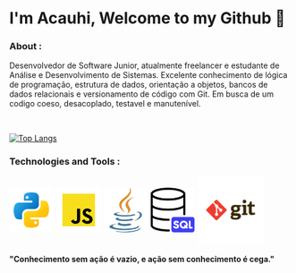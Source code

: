 # I'm Acauhi, Welcome to my Github 👋

### About :
<p>Desenvolvedor de Software Junior, atualmente freelancer e estudante de Análise e Desenvolvimento de Sistemas. Excelente conhecimento de lógica de programação, estrutura de dados, orientação a objetos, bancos de dados relacionais e versionamento de código com Git. Em busca de um codigo coeso, desacoplado, testavel e manutenível.
</p>
<br>

[![Top Langs](https://github-readme-stats.vercel.app/api/top-langs/?username=Acauhi99&layout=compact&theme=dracula)](https://github.com/anuraghazra/github-readme-stats)

### Technologies and Tools :

<div style="display: inline_block"> 
    <img align="center" height="80" width="80" src="./imgs/python.svg">
    <img align="center" height="80" width="80" src="./imgs/javascript.svg">
    <img align="center" height="80" width="80" src="./imgs/java.png">
    <img align="center" height="80" width="80" src="./imgs/sql.png">
    <img align="center" height="120" width="120" src="./imgs/git.svg">
</div>

#### "Conhecimento sem ação é vazio, e ação sem conhecimento é cega."
